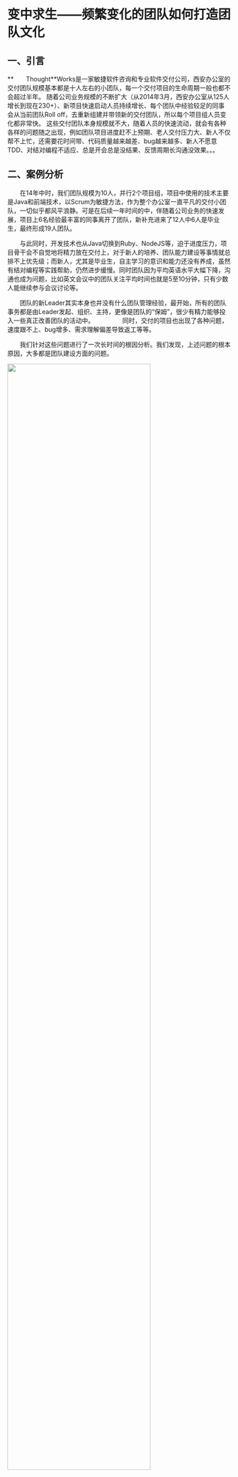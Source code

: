 变中求生——频繁变化的团队如何打造团队文化
=========

一、引言
---------

**　　Thought**Works是一家敏捷软件咨询和专业软件交付公司，西安办公室的交付团队规模基本都是十人左右的小团队，每一个交付项目的生命周期一般也都不会超过半年。
随着公司业务规模的不断扩大（从2014年3月，西安办公室从125人增长到现在230+）、新项目快速启动人员持续增长、每个团队中经验较足的同事会从当前团队Roll off，去重新组建并带领新的交付团队，所以每个项目组人员变化都非常快。
这些交付团队本身规模就不大，随着人员的快速流动，就会有各种各样的问题随之出现，例如团队项目进度赶不上预期、老人交付压力大、新人不仅帮不上忙，还需要花时间带、代码质量越来越差、bug越来越多、新人不愿意TDD、对结对编程不适应、总是开会总是没结果、反馈周期长沟通没效果。。。

二、案例分析
----------

　　在14年中时，我们团队规模为10人，并行2个项目组，项目中使用的技术主要是Java和前端技术，以Scrum为敏捷方法，作为整个办公室一直平凡的交付小团队，一切似乎都风平浪静。可是在后续一年时间的中，伴随着公司业务的快速发展，项目上6名经验最丰富的同事离开了团队，新补充进来了12人中6人是毕业生，最终形成19人团队。

　　与此同时，开发技术也从Java切换到Ruby、NodeJS等，迫于进度压力，项目骨干会不自觉地将精力放在交付上，对于新人的培养、团队能力建设等事情就总排不上优先级；而新人，尤其是毕业生，自主学习的意识和能力还没有养成，虽然有结对编程等实践帮助，仍然进步缓慢。同时团队因为平均英语水平大幅下降，沟通也成为问题，比如英文会议中的团队关注平均时间也就是5至10分钟，只有少数人能继续参与会议讨论等。

　　团队的新Leader其实本身也并没有什么团队管理经验，最开始，所有的团队事务都是由Leader发起、组织、主持，更像是团队的“保姆”，很少有精力能够投入一些真正改善团队的活动中。
　　
　　同时，交付的项目也出现了各种问题，速度跟不上、bug增多、需求理解偏差导致返工等等。

　　我们针对这些问题进行了一次长时间的根因分析。我们发现，上述问题的根本原因，大多都是团队建设方面的问题。

<img src="images/root-cause.png" width="80%" align="middle">　

[根因分析原始链接](https://www.mindmeister.com/611118475/_)

　　图中蓝色的根因，大都是一些无法轻易改变的固定事实，而占据所有原因80%以上的红色根因，全部都是团队问题。而其中最主要的几个问题可以总结为：

* 团队内部沟通较少、反馈不足
* 团队没有内部激励手段
* 个人责任感弱、主动性差、对他人的关注不足
* 团队凝聚力不强、内部信任不好、环境不安全
* 和客户的关系还不是团队合作关系

　　我们最初的目的非常单纯，只希望能解决这些问题，让团队再次成为一个健康、相互信任和支持、能够正常工作的自组织团队。
基于这样单纯的目的，我们在团队中持续推行和不断尝试新的团队建设相关的实践。

#### 实践一、Retrospective

　　沟通，加强团队的自我认知。

　　回顾是每一个团队都应该定期开展的活动，本意是通过种种沟通形式唤起大家对团队的集体意识，指出团队或个人在一段时间内的不足并列出对应的行动。
但是很多时候我们都将回顾流于形式，只是走个过场，甚至因为时间紧迫而忽略回顾，这殊为不智。持续而有效的回顾和反馈，可以保证团队关心生产力和效率，了解团队自身的不足和问题，这将成为团队持续改进的起点。

　　回顾的形式和方法非常多，耳熟能详的就有“Well & Less Well”、“红绿灯检查”、“心情曲线”等。
回顾的关注点也多种多样，除了“项目开发”之外，还可以关注“敏捷成熟度”、“团队角色和职责”、“人员技能提升”等。

　　在坚持回顾的同时，我们需要做的就还有保证回顾的有效性。还要根据团队建设目标的发展变化，不断调整回顾的关注点和形式，确保回顾能够有针对性地发现团队的缺陷并转化为其他实践。当然，长期有效的回顾和正确的回顾产出，也能够不断提升团队内部的安全感和信任度。

<img src="images/retro.png" width="80%" align="middle">　

#### 实践二、Team Feedback

　　沟通，构建团队信任，持续改进
　　这是一种和回顾较为类似的沟通实践。
但是回顾的出发点是团队，往往会回避针对具体个人的问题，否则容易影响回顾的安全度。
而Team Feedback实践则是尽量创造出安全的反馈环境，以一种让人舒服的方式提出和收集针对个人的反馈。

　　反馈实践也是定期进行。
实施时，每人都需要向其他所有人通过写卡片提出反馈，收集反馈后选择其中的一两条展示出来，并给出一些针对性措施。
提出反馈一共进行两轮，第一轮只提正面反馈，通过鼓励和承认营造安全感；第二轮只提负面反馈，通过卡片来加强隐私性。
当然最后也需要确保改进措施能够落在实处。

　　除了通过写卡片的方法，我们也尝试了类似相亲会的“八分钟Feedback”活动：
两两结对，8分钟面对面给出和接受feedback。每8分钟后换人，直至每个人都和其他所有人结对过。
事实证明，若是能将各种实践赋予趣味性，那么效果便会事半功倍。

　　实践的结果非常喜人，通过多次迭代式地进行小组反馈，每个人不仅在反馈中提及的能力有了明显的进步，而且主动收集反馈的意思和接受反馈的能力都有显著的提高。

#### 实践三、Merit Beans

　　内部激励，关注团队个人

　　这本来是一种通过外部激励来加强团队主动性的实践。
每人每周都有50个虚拟的豆子，可以以任何理由，送任何数量的豆子给团队的其他成员。
例如：“我给清波15个，他帮我的Pair萌萌解决了一个Isolated Scope属性继承的问题”。
每周我们都会对豆子进行统计并公示，而当月的冠军们也能够获得来自项目组的咖啡、礼品等。

　　然而在实践的过程中我们却发现，或许是外部激励来的不够猛烈，根本没人在乎这些激励。
大家在意的其实是“来自于他人的关注和认可”这样的内部激励。

　　因为Merit Beans会隐性地要求团队里的每一个人关注其他人，所以同理，每一个人也在被其他所有人所关注和认可。

　　举个例子，Larry是我们项目组的一名加拿大籍员工，虽然会说中文，虽然工作非常努力，但是他总担心大家会对他有隔阂，怕自己不被团队认可。
在做Merit Beans实践的时候，他却收到了非常非常多的豆子，他发现他做的每一件事都被其他人记住并且认可了，这令他非常感动和鼓舞。

　　于是我们发现，这个实践真正工作的并不是外部激励，而是内在激励，它会对团队内部的集体意识和相互信任产生极大的促进，尤其是对新加入的成员来说。
　　
<img src="images/merit-beans-1.png" width="80%" align="middle">　

#### 实践四、Motivation Check

　　了解团队成员所关注的激励方式，形成团队激励图谱。

　　通过多轮排除法，让每个人在“成就感”，“被尊重”，“好奇心”，“自主性”，“交际”，“经济驱动”，“自由”，“领导他人”，“被赞扬”，“能力成长”，“成为专家”，“目标性”等驱动力中选出最能去激励自己的3项以及最不能激励自己的1项并排序，从而得出个人及团队的激励图谱。

　　参考激励图谱，通过集体努力，尽量有计划地为组员提供合适的工作机会和挑战，从而加深成员对团队的认同，同时也能培养个人的相关能力。

<img src="images/motivation.png" width="80%" align="middle">　


#### 实践五、Cakes

　　肯定及激励团队
　　没错，就是给团队买蛋糕庆祝。任何团队和个人的成就都值得鼓励，团队能力进步、项目里程碑达成、个人做出突出贡献，全都买蛋糕庆祝。
这不仅仅只是通过蛋糕内部鼓励一下团队，也是通过“来一起吃蛋糕吧”的邀请，告诉其他项目组：“看，我们多厉害”，帮助团队在大环境下取得集体荣誉感。

　　每次的庆祝蛋糕，组员们都会邀请其他项目组的同事朋友们一起分享，分享的除了蛋糕，还有整个团队的成功故事。
“你们才几天业务就破万了，好厉害”，“菁姐你ES这么牛，来帮我们解决个难题吧”这样的赞叹才是对团队成功的最大鼓励。

#### 实践六、Session, Workshop & Reading Club

　　自主学习和成长
　　为了提高同事们对知识的理解以及自主学习意识，加深团队知识储备的深度和广度，我们在周期性的组织知识分享活动之外，也鼓励自发的知识分享。
知识单元可能小到“运行bundle install时会发生什么”，也可能大到“微服务开发最佳实践”，更甚至会涉及“量子力学初探”。
学习的形式也多种多样，演讲、工坊练习、读书会、英语泛听活动等。

　　不强制制定学习的范围，是为了维护主动分享的乐趣和自发性，如果只限定在工作范围内，知识分享在新人眼里往往会看做一种考核，从而丧失主动性。
长期坚持实践执行的结果就是，在没有做任何强制要求的情况下，每个人也都乐于主动分享自己的知识，各种学习活动会如期展开并经常创新，学习效果也能从多元化的学习方式中得到保障。

#### 实践七、Team Hackday

　　兴趣与成长结合，主动完成技术飞跃
　　Hackday是一种特殊的编程活动，会定期投入一些时间来完成一些和工作无关或弱相关的编程工作。
这也是**Thought**Works和一些客户每三个月就会定期开展的一项为期三天的实践。
每个人都可以提出自己想要完成的创意，并自己寻找组队队员，一起实现一些很高端很炫酷的东西。
活动旨在鼓励创新，提升设计、编程等方面技能的同时，也给平静的工作生活带来一些新意，如果能够借此孵化出一些新的项目和产品那自然是更好。

　　我们发现，Hackday的确是一种深受大家喜爱的技能提升方法，所有人的技术热情、主动学习研究的意识、跨项目沟通合作的思想都空前的高涨。
但是遗憾的是，也有很多有新意的好玩创意因为时间关系没法实现。
大家都希望公司能更多地举行类似的活动，但是由于成本问题无法实现。
那么为何不能由项目组发起，利用非工作时间来开展活动呢？

　　项目组内部的第一个Hackday项目就是“啤酒自动化酿造”。
这是一个结合了硬件、开源硬件、嵌入式开发、云、消息推送、Web开发、工作中使用到的工具等技术完成的啤酒酿造半流水线。
至今已酿可饮用啤酒三批，也大大提高了团队的编程兴趣、编程技能、对工作相关工具和熟悉程度。

　　兴趣与成长想结合，不仅做的开心，也能在技术、热情、合作、信任、沟通等方面得到巨大的提升，何乐而不为呢？

#### 实践八、Direct Responsibility Individuals

　　培养责任心和团队意识。

　　在日常工作中有非常多的团队事务，组织站会、组织回顾、代码审核……如果所有的事情都让同一个人来负责，会让他觉得工作非常杂乱，严重影响他的工作进度。
而我们期待的理想状况，是项目组中的每个成员都能主动的承担起一部分团队事务，积极的维持团队工作。

　　DRI既直接责任人，顾名思义，团队中的每一件事都能对应到一个责任人。
随着责任和日常工作的融合，每个人都会在自然而然提升责任感的同事，以身作则地像新人传达责任感。

<img src="images/DRI.png" width="50%" align="middle">　


#### 实践九、Post Incident Reviews

　　责任及文化。

　　项目中总会出现问题，尤其是较为严重的线上问题。在发生“文博手滑清空了生产数据库”这个严重问题后，除了恢复数据库修复问题本身之外，如何在保护当事人的同时归纳总结经验教训，则是另一件重要的事情。

　　Post Incident Reviews就是在问题修复后，针对严重事故的特殊回顾。
回顾上，会从团队集体的角度出发，列出事故发生过程中的重要事件时间点来帮助回忆。
同时需要理清受到事故影响的用户和业务，并分析严重性，再以根因分析法不断演进事故发生的各种原因。
最后要总结应对措施，确保不会再次发生同样的问题。
面对困境时，团队才是承担责任的最佳角色，所以在总结时，绝不会提及个人的失误，必须通过团队来保护个人。

　　通过PIR，不仅可以通过集体责任来保护当事人，加强内部信任；
可以通过集体危机意识加强个人和团队的责任心；
也能减少再次发生类似问题的可能。

#### 实践十、Remote Team Building

　　完善客户合作关系。

　　我们绝不希望也不能将交付项目做成外包项目，把客户合作做成甲乙方关系。
所以在交付项目中，除了优秀的团队能力、平等的工作合作、稳定的交付能力等要求之外，良好的客户关系也是确保项目成功的一项重要指标。

　　常规的团队建设实践都是能够和其他远程的工作伙伴一起进行的，并不受到地域距离的限制，只有Team Building——其实就是吃喝玩乐——很难一起进行。
很难想象当一群西安的小伙伴自驾去山里烧烤时，如何能让远在千里之外的国外团队也感受到同样地乐趣。
所以如何组织能够远程分享乐趣的团队活动就成为了一个重要问题。

　　最终我们将目光集中在“通过视频会议一起玩各种以沟通和交流为主的有趣游戏”上。
例如加深敏捷实践的乐高游戏，颠倒工作中的角色，PO来做DEV，QA扮演UX，进行一次基于乐高的敏捷工程开发；
例如提高语言技巧的故事游戏，双方利用手边的素材轮流发言，共同完成一个传奇般的故事。
任何有趣并且能加强沟通的游戏都可以作为远程团建的手段。

　　远程团建弥补了分布式团队建设生命周期中缺少的一环，分享了快乐的同时，加深了分布式团队之间的认知和人际关系。

三、团队文化总结
----------

　　团队文化是指团队成员在相互合作的过程中，为实现各自的目标及价值，并为完成团队共同目标而形成的一种潜意识文化。

　　团队文化可以包含价值观、最高目标、行为准则、管理制度、道德风尚等内容。它以全体员工为工作对象，以最大限度地统一成员价值观，凝聚力量，为团队总目标服务。

　　通过持续不断的实践，的确能够进行有效地团队建设。但是随着团队能力、自我管理改善达到一定程度时，会发现越来越难“管理”团队（不同意见太多、决定难做、众口难调、只有讨论没有行动等等）

　　“上帝说，要有光，便有了光”。对于团队来说，文化这束光，便是团队走出混沌，走向自组织的向导。这束光，是团队自己定义的。

　　在我们这个团队，经历了这些问题、困惑、改进、感悟后，一起组织了一次团队文化的workshop。这个workshop的目的是让大家回顾并对比过去，感受团队的发展变化，定义在这个团队中，有哪些共同的特质或者感受是大家所珍视的、能帮助团队朝大家所期望的方向发展的、希望以后能在团队中继续发扬光大的。

　　在一次两岸分布式团队大部分人齐聚一地的时候，在一面贴满了回忆照片的墙面前，大家一起坐下来，分享并回顾在这个团队中所深受感动的人和事，并给每件事贴上自己感受较深的关键词如家、敬业、牛逼、笑声等等。　　
![culture](images/culture-1.png)

　　当把所有关键词分类并精炼概括后，就可以找到团队的“文化”。最后，大家集思广益，用喜欢的形式和方式，将这些文化、故事表现出来，加上注解，就形成了自己的“Culture Book”。这一点上，我们借鉴了[Zappos](http://www.zapposinsights.com/culture-book)公司。
![culture](images/culture.jpg)

　　在制作Culture Book之前，我们并不清楚能否做成，最开始也只是想找到团队自己的文化定义，并没有预期到，最终会有这么一本culture book诞生。

　　这样的一件事情，会给团队带来什么样的正面影响？在交付压力巨大的情况下，团队成员是否愿意花时间做这样的事情？所以这件事，也是跟其他实践一样，先有个想法，找几个人聊一聊，听听大家意见，然后任务分解，小步快跑，看看团队成员反映，然后进行下一步。在最开始的过程中，确实有成员不愿意参加，想着要赶紧去写代码赶交付，但是在试了第一个阶段：看照片分享回忆之后，根本停不下来！甚至在既定时间内，没有完成culture book的制作时，大家纷纷主动领硬卡纸，在下班后，三三两两聚在一起花了很多时间去构思怎么才能把它做得更完美。

　　实践证明，在小团队中，要推行什么实践，要做什么事情，从一开始就做一个完美、缜密的计划然后按部就班去实行，是不可取的。在自组织的小团队中，只需要告诉大家，想法是什么，为什么要做，能解决什么问题或者能带来什么价值，然后怎么做，什么时候做，产出是什么，所有的这些，团队会给你最合适的答案。

　　以下便是这个团队的文化定义：　

  - Collaboration
  - Respect
  - Happy
  - Family
  - Excellence

　　每个团队都有自己的性格，有自己的文化。这些文化，是在平常一点一滴积累而来，并不会有人说我们要什么样的文化，便会有什么样的文化。文化是一种沉淀和积累，只有整个团队一起共同努力、共同经历后，才会形成团队自己的味道，自己的文化。

四、团队建设宣言
----------
　　我们一直在实践中探寻更好的团队建设方法，身体力行的同时也帮助他人。由此我们建立了如下团队建设宣言：

* #### 内在激励 高于 外部激励
* #### 我要做 高于 要我做
* #### 自我驱动的团队 高于 经验丰富的领导
* #### 个人能力 高于 职责要求
* #### 团队关系 高于 工作合作

也就是说，尽管右项有其价值，我们更重视左项的价值。
